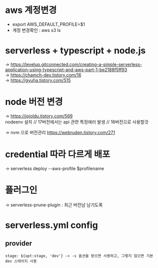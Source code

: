 # aws 계정변경
- export AWS_DEFAULT_PROFILE=$1
- 계정 변경확인 : aws s3 ls


# serverless + typescript + node.js
-> https://levelup.gitconnected.com/creating-a-simple-serverless-application-using-typescript-and-aws-part-1-be2188f5ff93    
-> https://chamch-dev.tistory.com/16      
-> https://gyuha.tistory.com/515


# node 버전 변경
-> https://jojoldu.tistory.com/569    
nodeenv 설치 // 17버전에서는 api 관련 특정에러 발생 // 16버전으로 사용할것 

-> nvm 으로 버전관리
https://webruden.tistory.com/271


# credential 따라 다르게 배포
-> serverless deploy --aws-profile $profilename

# 플러그인 
-> serverless-prune-plugin : 최근 버전남 남기도록


# serverless.yml config 
## provider
~~~
stage: ${opt:stage, 'dev'} -> -s 옵션을 받으면 사용하고, 그렇지 않으면 기본 dev 스테이지 사용
~~~
